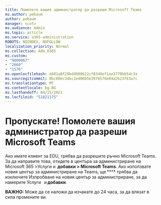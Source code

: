 ```yaml
---
title: Помолете вашия администратор да разреши Microsoft Teams
ms.author: pebaum
author: pebaum
manager: scotv
ms.audience: Admin
ms.topic: article
ms.service: o365-administration
ROBOTS: NOINDEX, NOFOLLOW
localization_priority: Normal
ms.collection: Adm_O365
ms.custom:
- "9000067"
- "2660"
- "1576"
ms.openlocfilehash: d401a0f29bdd808622cf8348ef1ae3770bb54c3a
ms.sourcegitcommit: 8bc60ec34bc1e40685e3976576e04a2623f63a7c
ms.translationtype: MT
ms.contentlocale: bg-BG
ms.lasthandoff: 04/15/2021
ms.locfileid: "51821175"
---
```

# <a name="youre-missing-out-ask-your-admin-to-enable-microsoft-teams"></a>Пропускате! Помолете вашия администратор да разреши Microsoft Teams

Ако имате клиент за EDU, трябва да разрешите ръчно Microsoft Teams. За да направите това, отидете в центъра за администриране на Microsoft 365 >Услуги и  **добавки > Microsoft Teams**. Ако използвате новия център за администриране на Teams, ще **** трябва да изключите Изпробване на новия център за администриране, за да намерите Услуги   и **добавки**. 

**ВАЖНО:** Може да се наложи да изчакате до 24 часа, за да влязат в сила промените ви.